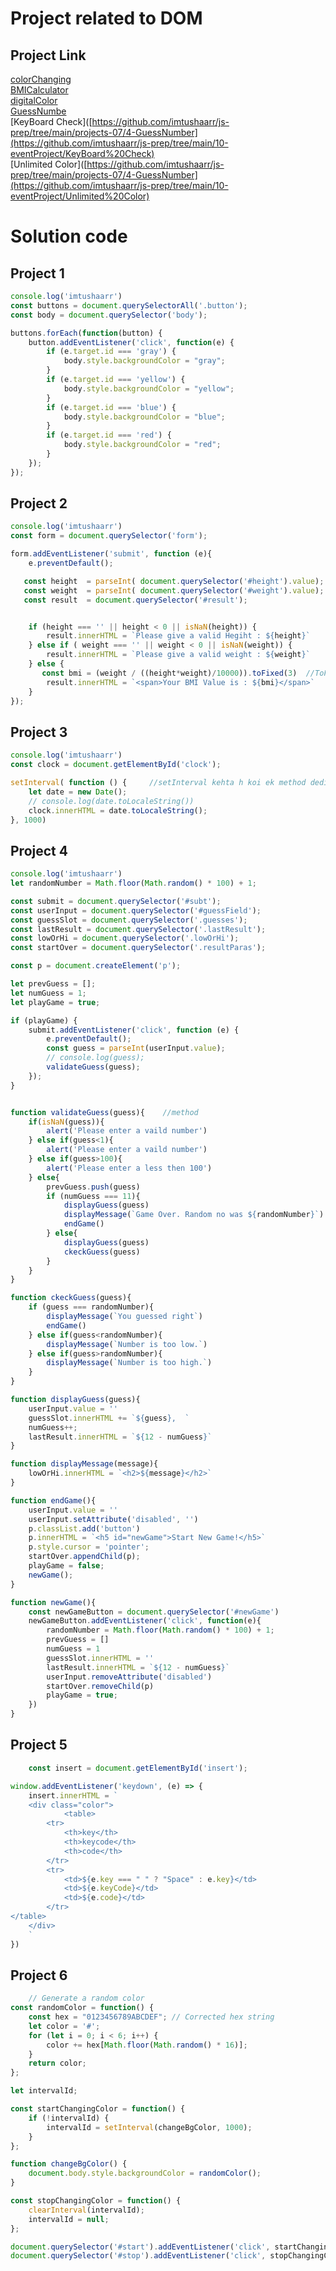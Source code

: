 # Project related to DOM

## Project Link
[colorChanging](https://github.com/imtushaarr/js-prep/tree/main/projects-07/1-colorChanging)
</br>
[BMICalculator](https://github.com/imtushaarr/js-prep/tree/main/projects-07/2-BMICalculator)
</br>
[digitalColor](https://github.com/imtushaarr/js-prep/tree/main/projects-07/3-digitalColor)
</br>
[GuessNumbe](https://github.com/imtushaarr/js-prep/tree/main/projects-07/4-GuessNumber)
</br>
[KeyBoard Check]([https://github.com/imtushaarr/js-prep/tree/main/projects-07/4-GuessNumber](https://github.com/imtushaarr/js-prep/tree/main/10-eventProject/KeyBoard%20Check)
</br>
[Unlimited Color]([https://github.com/imtushaarr/js-prep/tree/main/projects-07/4-GuessNumber](https://github.com/imtushaarr/js-prep/tree/main/10-eventProject/Unlimited%20Color)

# Solution code

## Project 1

```javascript
console.log('imtushaarr')
const buttons = document.querySelectorAll('.button');
const body = document.querySelector('body');

buttons.forEach(function(button) {
    button.addEventListener('click', function(e) {
        if (e.target.id === 'gray') {
            body.style.backgroundColor = "gray";
        }
        if (e.target.id === 'yellow') {
            body.style.backgroundColor = "yellow";
        }
        if (e.target.id === 'blue') {
            body.style.backgroundColor = "blue";
        }
        if (e.target.id === 'red') {
            body.style.backgroundColor = "red";
        }
    });
});

```

## Project 2

```javascript
console.log('imtushaarr')
const form = document.querySelector('form');

form.addEventListener('submit', function (e){
    e.preventDefault();

   const height  = parseInt( document.querySelector('#height').value);
   const weight  = parseInt( document.querySelector('#weight').value);
   const result  = document.querySelector('#result');


    if (height === '' || height < 0 || isNaN(height)) {
        result.innerHTML = `Please give a valid Hegiht : ${height}`
    } else if ( weight === '' || weight < 0 || isNaN(weight)) {
        result.innerHTML = `Please give a valid weight : ${weight}`
    } else {
       const bmi = (weight / ((height*weight)/10000)).toFixed(3)  //ToFixed use for, when ever getting long no. it help to reduce.
        result.innerHTML = `<span>Your BMI Value is : ${bmi}</span>`
    }
});

```

## Project 3

```javascript
console.log('imtushaarr')
const clock = document.getElementById('clock');

setInterval( function () {     //setInterval kehta h koi ek method dedijiye or intervel bta dijiye jb tk chlta rahe ga
    let date = new Date();
    // console.log(date.toLocaleString())
    clock.innerHTML = date.toLocaleString();
}, 1000)      

```

## Project 4

```javascript
console.log('imtushaarr')
let randomNumber = Math.floor(Math.random() * 100) + 1;

const submit = document.querySelector('#subt');
const userInput = document.querySelector('#guessField');
const guessSlot = document.querySelector('.guesses');
const lastResult = document.querySelector('.lastResult');
const lowOrHi = document.querySelector('.lowOrHi');
const startOver = document.querySelector('.resultParas');

const p = document.createElement('p');

let prevGuess = [];
let numGuess = 1;
let playGame = true;

if (playGame) {
    submit.addEventListener('click', function (e) {
        e.preventDefault();
        const guess = parseInt(userInput.value);
        // console.log(guess);
        validateGuess(guess);
    });
}


function validateGuess(guess){    //method
    if(isNaN(guess)){
        alert('Please enter a vaild number')
    } else if(guess<1){
        alert('Please enter a vaild number')
    } else if(guess>100){
        alert('Please enter a less then 100')
    } else{
        prevGuess.push(guess)
        if (numGuess === 11){
            displayGuess(guess)
            displayMessage(`Game Over. Random no was ${randomNumber}`)
            endGame()
        } else{
            displayGuess(guess)
            ckeckGuess(guess)
        }
    }
}

function ckeckGuess(guess){ 
    if (guess === randomNumber){
        displayMessage(`You guessed right`)
        endGame()
    } else if(guess<randomNumber){
        displayMessage(`Number is too low.`)
    } else if(guess>randomNumber){
        displayMessage(`Number is too high.`)
    }
}

function displayGuess(guess){
    userInput.value = ''
    guessSlot.innerHTML += `${guess},  `
    numGuess++;
    lastResult.innerHTML = `${12 - numGuess}`
}

function displayMessage(message){
    lowOrHi.innerHTML = `<h2>${message}</h2>`
}

function endGame(){
    userInput.value = ''
    userInput.setAttribute('disabled', '')
    p.classList.add('button')
    p.innerHTML = `<h5 id="newGame">Start New Game!</h5>`
    p.style.cursor = 'pointer';
    startOver.appendChild(p);
    playGame = false;
    newGame();
}

function newGame(){
    const newGameButton = document.querySelector('#newGame')
    newGameButton.addEventListener('click', function(e){
        randomNumber = Math.floor(Math.random() * 100) + 1;
        prevGuess = []
        numGuess = 1
        guessSlot.innerHTML = ''
        lastResult.innerHTML = `${12 - numGuess}`
        userInput.removeAttribute('disabled')
        startOver.removeChild(p)
        playGame = true;
    })
}     
```


## Project 5

```javascript
    const insert = document.getElementById('insert');

window.addEventListener('keydown', (e) => {
    insert.innerHTML = `
    <div class="color">
            <table>
        <tr>
            <th>key</th>
            <th>keycode</th> 
            <th>code</th>
        </tr>
        <tr>
            <td>${e.key === " " ? "Space" : e.key}</td>
            <td>${e.keyCode}</td> 
            <td>${e.code}</td>
        </tr>
</table>
    </div>
    `
})
```

## Project 6

```javascript
    // Generate a random color
const randomColor = function() {
    const hex = "0123456789ABCDEF"; // Corrected hex string
    let color = '#';
    for (let i = 0; i < 6; i++) {
        color += hex[Math.floor(Math.random() * 16)];
    }
    return color;
};

let intervalId;

const startChangingColor = function() {
    if (!intervalId) {
        intervalId = setInterval(changeBgColor, 1000);
    }
};

function changeBgColor() {
    document.body.style.backgroundColor = randomColor();
}

const stopChangingColor = function() {
    clearInterval(intervalId);
    intervalId = null;
};

document.querySelector('#start').addEventListener('click', startChangingColor);
document.querySelector('#stop').addEventListener('click', stopChangingColor);

```
